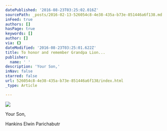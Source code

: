 ```yaml
---
datePublished: '2016-08-23T03:25:02.016Z'
sourcePath: _posts/2016-02-13-526054c8-4e38-435a-b73e-851446a6f138.md
inFeed: true
authors: []
hasPage: true
keywords: []
author: []
via: {}
dateModified: '2016-08-23T03:25:01.622Z'
title: To honor and remember Grandpa Lion...
publisher:
  name: ' '
description: 'Your Son,'
inNav: false
starred: false
url: 526054c8-4e38-435a-b73e-851446a6f138/index.html
_type: Article

---
```

![](https://s3-us-west-2.amazonaws.com/the-grid-img/p/fe006a101eb87a024f2480176f99d01ac61654dc.jpg)

Your Son,

Hankins Elwin Parichabutr